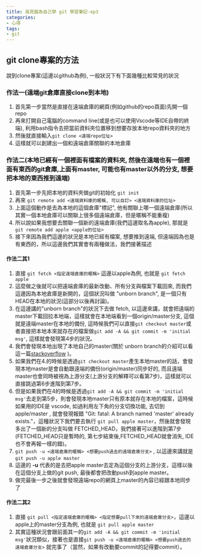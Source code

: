 ```yaml
---
title: 高見龍為自己學 git 學習筆記-ep3
categories: 
- 心得
tags:
- git
---
```


## git clone專案的方法

說到clone專案(這邊以github為例), 一般狀況下有下面幾種比較常見的狀況

### 作法一(遠端git倉庫直接clone到本地)

  1. 首先第一步當然是直接在遠端倉庫的網頁(例如github的repo頁面)先開一個repo
  2. 再來打開自己電腦的command line(或是也可以使用Vscode等IDE自帶的終端), 利用bash指令去把當前資料夾位置移到想要存放本地repo資料夾的地方
  3. 然後就直接輸入`git clone <遠端repo位址>`
  4. 這樣就可以創建出一個和遠端倉庫關聯的本地倉庫

### 作法二(本地已經有一個裡面有檔案的資料夾, 然後在遠端也有一個裡面有東西的git倉庫,上面有master, 可能也有master以外的分支, 想要把本地的東西推到遠端)

  1. 首先第一步先把本地的資料夾做git的初始化 `git init`
  2. 再來 `git remote add <遠端資料庫的暱稱, 可以自訂> <遠端資料庫的位址>`
  3. 上面這個動作是去為本地的這個倉庫"標記", 他有關聯上哪一個遠端倉庫(所以其實一個本地倉庫可以關聯上很多個遠端倉庫，但是暱稱不能重複)
  4. 所以說如果我想要去關聯一個新的遠端倉庫(我們這邊取名為apple), 那就是`git remote add apple <apple的位址>`
  5. 接下來因為我們這邊的狀況是本地已經有檔案, 想要推到遠端, 但遠端因為也是有東西的，所以這邊我們其實會有兩種做法，我們接著描述

#### 作法二其1

  1. 直接 `git fetch <指定遠端倉庫的暱稱>` 這邊以apple為例, 也就是 `git fetch apple`
  2. 這麼做之後就可以把遠端倉庫的最新改動、所有分支與檔案下載回來, 而我們這邊因為本地倉庫是新開的，這個狀況叫做 "unborn branch", 是一個只有HEAD在本地的狀況(這部分以後再討論)。
  3. 在這邊講的"unborn branch"的狀況下去做 fetch, 以這邊來講，就會把遠端的master下載回拉本地端，這樣就會在本地端看到一個origin/master分支, 這個就是遠端master在本地的備份, 這時候我們可以直接`git checkout master`或者直接把本地本來就存在的檔案做`git add -A && git commit -m 'initial msg'`, 這樣就會發現第4步的狀況。
  4. 我們會發現本地出現了本地自己的master(關於 unborn branch的介紹可以看這一篇[stackoverflow](https://stackoverflow.com/questions/21252876/git-repository-created-without-a-master-branch) )。
  5. 如果我們在4.的時候是透過`git checkout master`產生本地master的話，會發現本地master是會自動跟遠端的備份(origin/master)同步好的, 而且遠端master也會同時被視為上游分支(上游分支的解釋可以看第7步)，這樣就可以直接跳過第6步進階到第7步。
  6. 但是如果我們在4的時候是透過`git add -A && git commit -m 'initial msg'`去走到第5步，則會發現本地master只有原本就存在本地的檔案，這時候如果用的IDE是 vscode, 如過利用左下角的分支切換功能, 去切到apple/master , 就會發現報錯 "Git: fatal: A branch named 'master' already exists."，這種狀況下我們要去執行 `git pull apple master`，然後就會發現多出了一個新的分支叫做 FETCHED_HEAD，我們接著可以進階到第7步(FETCHED_HEAD只是暫時的, 第七步結束後,FETCHED_HEAD就會消失, IDE也不會再報一樣的錯)。
  7. `git push -u <遠端倉庫的暱稱> <想要push過去的遠端倉庫分支>` , 以這邊來講就是`git push -u apple master`
  8. 這邊的 **-u** 代表的是去把apple master去定為這個分支的上游分支，這樣以後在這個分支上做的git push, 最後都會把改動push到apple master。
  9. 做完最後一步之後就會發現遠端repo的網頁上master的內容已經跟本地同步了

#### 作法二其2

  1. 直接 `git pull <指定遠端倉庫的暱稱> <指定想要pull下來的遠端倉庫分支>`，這邊以apple上的master分支為例, 也就是 `git pull apple master`
  2. 其實這種狀況會跟前面其一的`git add -A && git commit -m 'initial msg'`狀況類似，接著也是直接`git push -u <遠端倉庫的暱稱> <想要push過去的遠端倉庫分支>` 就完事了（當然，如果有改動要commit的記得要commit）。